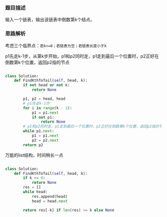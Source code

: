 ### 题目描述

输入一个链表，输出该链表中倒数第k个结点。

### 思路解析

考虑三个临界点：`若k<=0；若链表为空；若链表长度小于k`

p1先走k-1步，从第k步开始，p1和p2同时走，p1走到最后一个位置时，p2正好在倒数第k个位置，返回p2指的节点

```python

class Solution:
    def FindKthToTail(self, head, k):
        if not head or not k:
            return None

        p1, p2 = head, head
        # p1先走k-1步
        for i in range(k - 1):
            p1 = p1.next
            if not p1:
                return None
        # p1和p2同时走，p1走到最后一个位置时，p2正好在倒数第k个位置，返回p2指的节点
        while p1.next:
            p1 = p1.next
            p2 = p2.next
        return p2

```
万能的list结构，时间稍长一点

```python

class Solution:
    def FindKthToTail(self, head, k):
        if k <= 0:
            return None
        res = []
        while head:
            res.append(head)
            head = head.next

        return res[-k] if len(res) >= k else None

```
